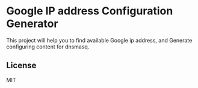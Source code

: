 Google IP address Configuration Generator
======
This project will help you to find available Google ip address, and Generate configuring content for dnsmasq.

License
-------
MIT
